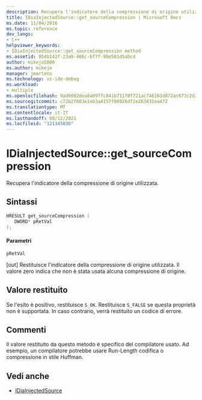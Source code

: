 ```yaml
---
description: Recupera l'indicatore della compressione di origine utilizzata.
title: IDiaInjectedSource::get_sourceCompression | Microsoft Docs
ms.date: 11/04/2016
ms.topic: reference
dev_langs:
- C++
helpviewer_keywords:
- IDiaInjectedSource::get_sourceCompression method
ms.assetid: 854b142f-23a9-466c-bf7f-98e581d5abcd
author: mikejo5000
ms.author: mikejo
manager: jmartens
ms.technology: vs-ide-debug
ms.workload:
- multiple
ms.openlocfilehash: 9ad6002dea8a09ffc841b711f0f721ac746163d872ac673c2d344f936a962f1e
ms.sourcegitcommit: c72b2f603e1eb3a4157f00926df2e263831ea472
ms.translationtype: MT
ms.contentlocale: it-IT
ms.lasthandoff: 08/12/2021
ms.locfileid: "121345036"
---
```

# <a name="idiainjectedsourceget_sourcecompression"></a>IDiaInjectedSource::get_sourceCompression
Recupera l'indicatore della compressione di origine utilizzata.

## <a name="syntax"></a>Sintassi

```C++
HRESULT get_sourceCompression ( 
   DWORD* pRetVal
);
```

#### <a name="parameters"></a>Parametri
 `pRetVal`

[out] Restituisce l'indicatore della compressione di origine utilizzata. Il valore zero indica che non è stata usata alcuna compressione di origine.

## <a name="return-value"></a>Valore restituito
 Se l'esito è positivo, restituisce `S_OK`. Restituisce `S_FALSE` se questa proprietà non è supportata. In caso contrario, verrà restituito un codice di errore.

## <a name="remarks"></a>Commenti
 Il valore restituito da questo metodo è specifico del compilatore usato. Ad esempio, un compilatore potrebbe usare Run-Length codifica o compressione in stile Huffman.

## <a name="see-also"></a>Vedi anche
- [IDiaInjectedSource](../../debugger/debug-interface-access/idiainjectedsource.md)
